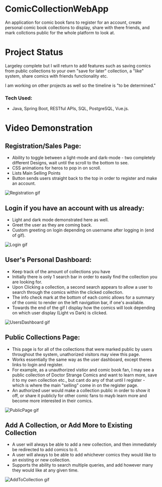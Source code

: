 # ComicCollectionWebApp

An application for comic book fans to register for an account, create personal comic book collections to display, share with there friends, and mark collctions public for the whole platform to look at.

# Project Status
Largeley complete but I will return to add features such as saving comics from public collections to your own "save for later" collection, a "like" system, share comics with friends functionality etc.

I am working on other projects as well so the timeline is "to be determined."

### Tech Used: ###
- Java, Spring Boot, RESTful APIs, SQL, PostgreSQL, Vue.js.

# Video Demonstration

## Registration/Sales Page: ##
- Ability to toggle between a light-mode and dark-mode - two completely different Designs, wait until the scroll to the bottom to see.
- CSS animations for heros to pop in on scroll.
- Lists Main Selling Points
- Button sends users straight back to the top in order to register and make an account.

![Registration gif](https://thumbs.gfycat.com/CompleteGivingHoatzin-size_restricted.gif)

## Login if you have an account with us already: ##
- Light and dark mode demonstrated here as well.
- Greet the user as they are coming back.
- Custom greeting on login depending on username after logging in (end of gif).

![Login gif](https://thumbs.gfycat.com/HandyPeacefulGonolek-size_restricted.gif)

## User's Personal Dashboard: ##
- Keep track of the amount of collections you have
- Initially there is only 1 search bar in order to easily find the collection you are looking for.
- Upon Clicking a collection, a second search appears to allow a user to search through the comics within the clicked collection.
- The info check mark at the bottom of each comic allows for a summary of the comic to render on the left navigation bar, if one's available.
- Towards the end of the gif I display how the comics will look depending on which user display (Light vs Dark) is clicked.

![UsersDashboard gif](https://thumbs.gfycat.com/GiantPitifulGalapagoshawk-size_restricted.gif)

## Public Collections Page: ##
- This page is for all of the collections that were marked public by users throughout the system, unathorized visitors may view this page.
- Works essentially the same way as the user dashboard, except theres links to login and register.
- For example, as a unauthorized vistior and comic book fan, I may see a public collection of Doctor Strange Comics and want to learn more, save it to my own collection etc., but cant do any of that until I register - which is where the main "selling" come in on the register page.
- An authorized user would make a collection public in order to show it off, or share it publicly for other comic fans to mayb learn more and become more interested in their comics.

![PublicPage gif](https://thumbs.gfycat.com/ThankfulUncommonAltiplanochinchillamouse-size_restricted.gif)

## Add A Collection, or Add More to Existing Collection ##
- A user will always be able to add a new collection, and then immediately be redirected to add comics to it.
- A user will always to be able to add whichever comics they would like to an existing or new collection.
- Supports the ability to search multiple queries, and add however many they would like at any given time.

![AddToCollection gif](https://thumbs.gfycat.com/NegativeKindheartedGyrfalcon-size_restricted.gif)
